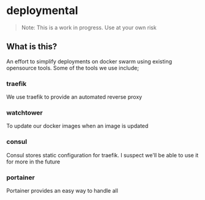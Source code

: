 # deploymental

> Note:
> This is a work in progress. Use at your own risk

## What is this?

An effort to simplify deployments on docker swarm using existing opensource tools. Some of the tools we use include;

### traefik

We use traefik to provide an automated reverse proxy

### watchtower

To update our docker images when an image is updated

### consul

Consul stores static configuration for traefik. I suspect we'll be able to use it for more in the future

### portainer

Portainer provides an easy way to handle all
